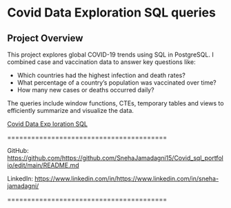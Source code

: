 # Covid Data Exploration SQL queries

##  Project Overview

This project explores global COVID-19 trends using SQL in PostgreSQL. I combined case and vaccination data to answer key questions like:

- Which countries had the highest infection and death rates?
- What percentage of a country’s population was vaccinated over time?
- How many new cases or deaths occurred daily?

The queries include window functions, CTEs, temporary tables and views to efficiently summarize and visualize the data.


[Covid Data Exp loration SQL](./covid_data_exploration_sql.sql)

========================================
  
GitHub:   https://github.com/https://github.com/SnehaJamadagni15/Covid_sql_portfolio/edit/main/README.md

 LinkedIn:  https://www.linkedin.com/in/https://www.linkedin.com/in/sneha-jamadagni/
 
 ========================================
